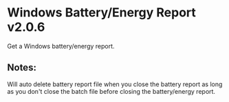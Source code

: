 # Windows Battery/Energy Report v2.0.6
Get a Windows battery/energy report.

## Notes:
Will auto delete battery report file when you close the battery report as long as you don't close the batch file before closing the battery/energy report.  

